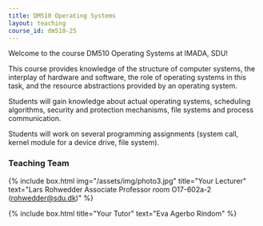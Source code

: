 ```yaml
---
title: DM510 Operating Systems
layout: teaching
course_id: dm510-25
---
```


Welcome to the course DM510 Operating Systems at IMADA, SDU!

This course provides knowledge of the structure of computer systems, the interplay of hardware and software,
the role of operating systems in this task, and the resource abstractions provided by an operating system.

Students will gain knowledge about actual operating systems, scheduling algorithms, security and protection mechanisms,
file systems and process communication.

Students will work on several programming assignments (system call, kernel module for a device drive, file system).

### Teaching Team

{% include box.html img="/assets/img/photo3.jpg" title="Your Lecturer" 
text="Lars Rohwedder 
Associate Professor
room O17-602a-2
([rohwedder@sdu.dk](mailto:rohwedder@sdu.dk))" %}

{% include box.html title="Your Tutor" text="Eva Agerbo Rindom" %}


